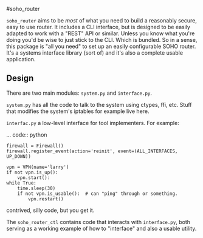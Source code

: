 #soho_router

`soho_router` aims to be _most_ of what you need to build a reasonably secure, easy to use router. It includes a CLI
interface, but is designed to be easily adapted to work with a "REST" API or similar. Unless you know what you're doing
you'd be wise to just stick to the CLI. Which is bundled. So in a sense, this package is "all you need" to set up an
easily configurable SOHO router. It's a systems interface library (sort of) and it's also a complete usable application.

## Design

There are two main modules: `system.py` and `interface.py`.

`system.py` has all the code to talk to the system using
ctypes, ffi, etc. Stuff that modifies the system's iptables for example live here.

`interfac.py` a low-level interface for tool implementers. For example:

... code:: python

    firewall = Firewall()
    firewall.register_event(action='reinit', event=(ALL_INTERFACES, UP_DOWN))

    vpn = VPN(name='larry')
    if not vpn.is_up():
        vpn.start():
    while True:
        time.sleep(30)
        if not vpn.is_usable():  # can "ping" through or something.
            vpn.restart()

contrived, silly code, but you get it.

The `soho_router_ctl` contains code that interacts with `interface.py`, both serving as a working example of how to
"interface" and also a usable utility.
